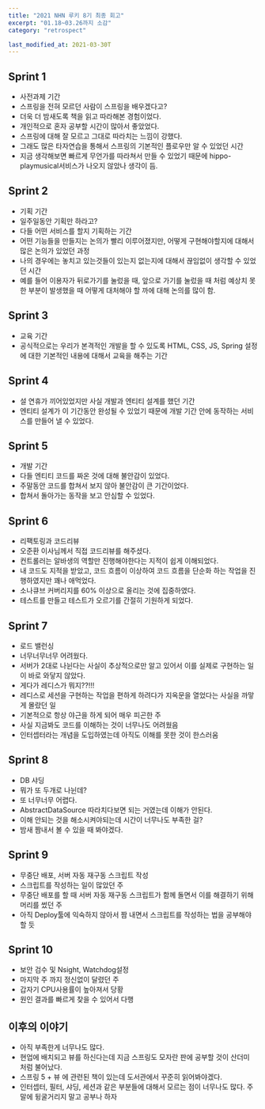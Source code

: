 ```yaml
---
title: "2021 NHN 루키 8기 최종 회고"
excerpt: "01.18~03.26까지 소감"
category: "retrospect"

last_modified_at: 2021-03-30T
---
```


## Sprint 1

- 사전과제 기간
- 스프링을 전혀 모르던 사람이 스프링을 배우겠다고?
- 더욱 더 밤새도록 책을 읽고 따라해본 경험이었다.
- 개인적으로 혼자 공부할 시간이 많아서 좋았었다.
- 스프링에 대해 잘 모르고 그대로 따라치는 느낌이 강했다.
- 그래도 많은 타자연습을 통해서 스프링의 기본적인 플로우만 알 수 있었던 시간
- 지금 생각해보면 빠르게 무언가를 따라쳐서 만들 수 있었기 때문에 hippo-playmusical서비스가 나오지 않았나 생각이 듬.

## Sprint 2

- 기획 기간
- 일주일동안 기획만 하라고?
- 다들 어떤 서비스를 할지 기획하는 기간
- 어떤 기능들을 만들지는 논의가 빨리 이루어졌지만, 어떻게 구현해야할지에 대해서 많은 논의가 있었던 과정
- 나의 경우에는 놓치고 있는것들이 있는지 없는지에 대해서 끊임없이 생각할 수 있었던 시간
- 예를 들어 이용자가 뒤로가기를 눌렀을 때, 앞으로 가기를 눌렀을 때 처럼 예상치 못한 부분이 발생했을 때 어떻게 대처해야 할 까에 대해 논의를 많이 함.

## Sprint 3

- 교육 기간
- 공식적으로는 우리가 본격적인 개발을 할 수 있도록 HTML, CSS, JS, Spring 설정에 대한 기본적인 내용에 대해서 교육을 해주는 기간

## Sprint 4

- 설 연휴가 끼어있었지만 사실 개발과 엔티티 설계를 했던 기간
- 엔티티 설계가 이 기간동안 완성될 수 있었기 때문에 개발 기간 안에 동작하는 서비스를 만들어 낼 수 있었다.

## Sprint 5

- 개발 기간
- 다들 엔티티 코드를 짜온 것에 대해 불안감이 있었다.
- 주말동안 코드를 합쳐서 보지 않아 불안감이 큰 기간이었다.
- 합쳐서 돌아가는 동작을 보고 안심할 수 있었다.

## Sprint 6

- 리팩토링과 코드리뷰
- 오준환 이사님께서 직접 코드리뷰를 해주셨다.
- 컨트롤러는 알바생의 역할만 진행해야한다는 지적이 쉽게 이해되었다.
- 내 코드도 지적을 받았고, 코드 흐름이 이상하여 코드 흐름을 단순화 하는 작업을 진행하였지만 꽤나 애먹었다.
- 소나큐브 커버리지를 60% 이상으로 올리는 것에 집중하였다.
- 테스트를 만들고 테스트가 오르기를 간절히 기원하게 되었다.

## Sprint 7

- 로드 밸런싱
- 너무너무너무 어려웠다.
- 서버가 2대로 나뉜다는 사실이 추상적으로만 알고 있어서 이를 실제로 구현하는 일이 바로 와닿지 않았다.
- 게다가 레디스가 뭐지??!!!
- 레디스로 세션을 구현하는 작업을 편하게 하려다가 지옥문을 열었다는 사실을 까맣게 몰랐던 일
- 기본적으로 항상 야근을 하게 되어 매우 피곤한 주
- 사실 지금봐도 코드를 이해하는 것이 너무나도 어려웠음
- 인터셉터라는 개념을 도입하였는데 아직도 이해를 못한 것이 한스러움

## Sprint 8

- DB 샤딩
- 뭐가 또 두개로 나뉜데?
- 또 너무너무 어렵다.
- AbstractDataSource 따라치다보면 되는 거였는데 이해가 안된다.
- 이해 안되는 것을 해소시켜야되는데 시간이 너무나도 부족한 걸?
- 밤새 짬내서 볼 수 있을 때 봐야겠다.

## Sprint 9

- 무중단 배포, 서버 자동 재구동 스크립트 작성
- 스크립트를 작성하는 일이 많았던 주
- 무중단 배포를 할 때 서버 자동 재구동 스크립트가 함께 돌면서 이를 해결하기 위해 머리를 썼던 주
- 아직 Deploy툴에 익숙하지 않아서 짬 내면서 스크립트를 작성하는 법을 공부해야 할 듯

## Sprint 10

- 보안 검수 및 Nsight, Watchdog설정
- 마지막 주 까지 정신없이 달렸던 주
- 갑자기 CPU사용률이 높아져서 당황
- 원인 결과를 빠르게 찾을 수 있어서 다행

## 이후의 이야기

- 아직 부족한게 너무나도 많다.
- 현업에 배치되고 뷰를 하신다는데 지금 스프링도 모자란 판에 공부할 것이 산더미 처럼 불어났다.
- 스프링 5 + 뷰 에 관련된 책이 있는데 도서관에서 꾸준히 읽어봐야겠다.
- 인터셉터, 필터, 샤딩, 세션과 같은 부분들에 대해서 모르는 점이 너무나도 많다. 주말에 뒹굴거리지 말고 공부나 하자
